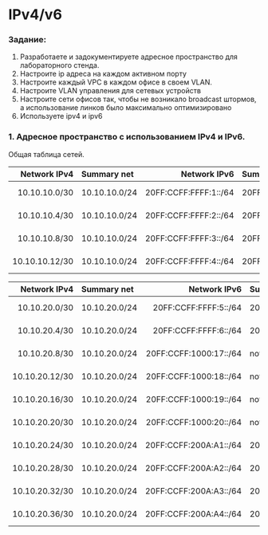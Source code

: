 #  IPv4/v6

###  Задание:

1. Разработаете и задокументируете адресное пространство для лабораторного стенда.
2. Настроите ip адреса на каждом активном порту
3. Настроите каждый VPC в каждом офисе в своем VLAN.
4. Настроите VLAN управления для сетевых устройств
5. Настроите сети офисов так, чтобы не возникало broadcast штормов, а использование линков было максимально оптимизировано
6. Используете ipv4 и ipv6


###  1. Адресное пространство с использованием IPv4 и IPv6.


  Общая таблица сетей.

| Network IPv4     | Summary net    | Network IPv6             | Summary net         | Description   | Eq&port         |
|-----------------:|:---------------|-------------------------:|:--------------------|:-------------:|-----------------|
| 10.10.10.0/30    | 10.10.10.0/24  | 20FF:CCFF:FFFF:1::/64    | 20FF:CCFF:FFFF::/48 | Триада AS 520 | R23e0/1 R25e0/0 |
| 10.10.10.4/30    | 10.10.10.0/24  | 20FF:CCFF:FFFF:2::/64    | 20FF:CCFF:FFFF::/48 | Триада AS 520 | R25e0/2 R26e0/2 |
| 10.10.10.8/30    | 10.10.10.0/24  | 20FF:CCFF:FFFF:3::/64    | 20FF:CCFF:FFFF::/48 | Триада AS 520 | R26e0/0 R24e0/1 |
| 10.10.10.12/30   | 10.10.10.0/24  | 20FF:CCFF:FFFF:4::/64    | 20FF:CCFF:FFFF::/48 | Триада AS 520 | R23e0/2 R24e0/2 |

| Network IPv4     | Summary net    | Network IPv6             | Summary net         | Description   | Eq&port         |
|-----------------:|:---------------|-------------------------:|:--------------------|:-------------:|-----------------|
| 10.10.20.0/30    | 10.10.20.0/24  | 20FF:CCFF:FFFF:5::/64    | 20FF:CCFF:FFFF::/48 | Москва AS 1001| SW4e1/0 R12e0/0 |
| 10.10.20.4/30    | 10.10.20.0/24  | 20FF:CCFF:FFFF:6::/64    | 20FF:CCFF:FFFF::/48 | Москва AS 1001| SW4e1/1 R13e0/1 |
| 10.10.20.8/30    | 10.10.20.0/24  | 20FF:CCFF:1000:17::/64   | not used            | Москва AS 1001| SW5e1/1 R12e0/1 |
| 10.10.20.12/30   | 10.10.20.0/24  | 20FF:CCFF:1000:18::/64   | not used            | Москва AS 1001| SW5e1/0 R13e0/0 |
| 10.10.20.16/30   | 10.10.20.0/24  | 20FF:CCFF:1000:19::/64   | not used            | Москва AS 1001| R12e0/2 R14e0/0 |
| 10.10.20.20/30   | 10.10.20.0/24  | 20FF:CCFF:1000:20::/64   | not used            | Москва AS 1001| R12e0/3 R15e0/1 |
| 10.10.20.24/30   | 10.10.20.0/24  | 20FF:CCFF:200A:A1::/64   | 20FF:CCFF:200A::/48 | Москва AS 1001| R13e0/3 R14e0/1 |
| 10.10.20.28/30   | 10.10.20.0/24  | 20FF:CCFF:200A:A2::/64   | 20FF:CCFF:200A::/48 | Москва AS 1001| R13e0/2 R15e0/0 |
| 10.10.20.32/30   | 10.10.20.0/24  | 20FF:CCFF:200A:A3::/64   | 20FF:CCFF:200A::/48 | Москва AS 1001| R15e0/3 R20e0/0 |
| 10.10.20.36/30   | 10.10.20.0/24  | 20FF:CCFF:200A:A4::/64   | 20FF:CCFF:200A::/48 | Москва AS 1001| R14e0/3 R19e0/0 |


